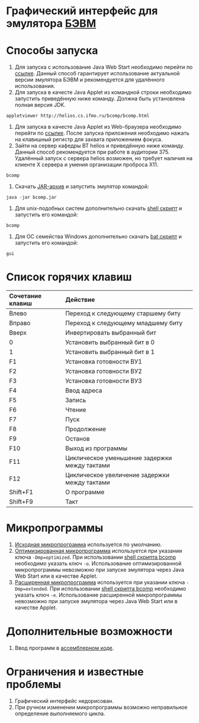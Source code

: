 # Графический интерфейс для эмулятора [БЭВМ](bcomp.md) #



# Способы запуска #

  1. Для запуска с использование Java Web Start необходимо перейти по [ссылке](http://helios.cs.ifmo.ru/bcomp/bcomp.jnlp). Данный способ гарантирует использование актуальной версии эмулятора БЭВМ и рекомендуется для удалённого использования.
  1. Для запуска в качесте Java Applet из командной строки необходимо запустить приведённую ниже команду. Должна быть установлена полная версия JDK.
```
appletviewer http://helios.cs.ifmo.ru/bcomp/bcomp.html
```
  1. Для запуска в качесте Java Applet из Web-браузера необходимо перейти по [ссылке](http://helios.cs.ifmo.ru/bcomp/bcomp.html). После запуска приложения необходимо нажать на клавишный регистр для захвата приложением фокуса.
  1. Зайти на сервер кафедры ВТ helios и приведённую ниже команду. Данный способ рекомендуется при работе в аудитории 375. Удалённый запуск с сервера helios возможен, но требует наличия на клиенте X сервера и умения организации проброса X11.
```
bcomp
```
  1. Скачать [JAR-архив](http://helios.cs.ifmo.ru/bcomp/bcomp.jar) и запустить эмулятор командой:
```
java -jar bcomp.jar
```
  1. Для unix-подобных систем дополнительно скачать [shell скрипт](https://bcomp.googlecode.com/svn/trunk/bcomp-ui/src/main/resources/bcomp) и запустить его командой:
```
bcomp
```
  1. Для ОС семейства Windows дополнительно скачать [bat скрипт](https://bcomp.googlecode.com/svn/trunk/bcomp-ui/src/main/resources/gui.bat) и запустить его командой:
```
gui
```

# Список горячих клавиш #
| **Сочетание клавиш** | **Действие** |
|:------------------------------------|:---------------------|
| Влево | Переход к следующему старшему биту |
| Вправо | Переход к следующему младшему биту |
| Вверх | Инвертировать выбранный бит |
| 0 | Установить выбранный бит в 0 |
| 1 | Установить выбранный бит в 1 |
| F1 | Установка готовности ВУ1 |
| F2 | Установка готовности ВУ2 |
| F3 | Установка готовности ВУ3 |
| F4 | Ввод адреса |
| F5 | Запись |
| F6 | Чтение |
| F7 | Пуск |
| F8 | Продолжение |
| F9 | Останов |
| F10 | Выход из программы |
| F11 | Циклическое уменьшение задержки между тактами |
| F12 | Циклическое увеличение задержки между тактами |
| Shift+F1 | О программе |
| Shift+F9 | Такт |

# Микропрограммы #
  1. [Исходная микропрограмма](BaseMicroProgram.md) используется по умолчанию.
  1. [Оптимизированная микропрограмма](OptimizedMicroProgram.md) используется при указании ключа `-Dmp=optimized`. При использовании [shell скрипта bcomp](https://bcomp.googlecode.com/svn/trunk/bcomp-ui/src/main/resources/bcomp) необходимо указать ключ `-o`. Использование оптимизированной микропрограммы невозможно при запуске эмулятора через Java Web Start или в качестве Applet.
  1. [Расширенная микропрограмма](ExtendedMicroProgram.md) используется при указании ключа `-Dmp=extended`. При использовании [shell скрипта bcomp](https://bcomp.googlecode.com/svn/trunk/bcomp-ui/src/main/resources/bcomp) необходимо указать ключ `-e`. Использование расширенной микропрограммы невозможно при запуске эмулятора через Java Web Start или в качестве Applet.

# Дополнительные возможности #
  1. Ввод программ в [ассемблерном коде](asm.md).

# Ограничения и известные проблемы #
  1. Графический интерфейс недорисован.
  1. При ручном изменении микропрограммы возможно неправильное определение выполняемого цикла.